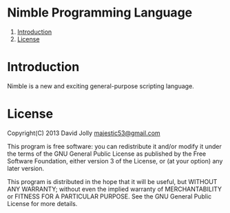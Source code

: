 Nimble Programming Language
========

1. [Introduction](https://github.com/majestic53/nimble-lang#introduction)
2. [License](https://github.com/majestic53/nimble-lang#license)

Introduction
========

Nimble is a new and exciting general-purpose scripting language.

License
======

Copyright(C) 2013 David Jolly <majestic53@gmail.com>

This program is free software: you can redistribute it and/or modify
it under the terms of the GNU General Public License as published by
the Free Software Foundation, either version 3 of the License, or
(at your option) any later version.

This program is distributed in the hope that it will be useful,
but WITHOUT ANY WARRANTY; without even the implied warranty of
MERCHANTABILITY or FITNESS FOR A PARTICULAR PURPOSE.  See the
GNU General Public License for more details.
